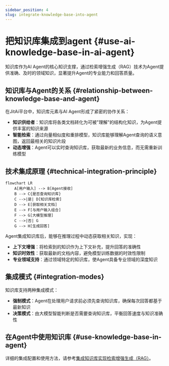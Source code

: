 ```yaml
---
sidebar_position: 4
slug: integrate-knowledge-base-into-agent
---
```


# 把知识库集成到agent {#use-ai-knowledge-base-in-ai-agent}

知识库作为AI Agent的核心知识支撑，通过检索增强生成（RAG）技术为Agent提供准确、及时的领域知识，显著提升Agent的专业能力和回答质量。

## 知识库与Agent的关系 {#relationship-between-knowledge-base-and-agent}

在JitAi平台中，知识库元素与AI Agent形成了紧密的协作关系：

- **知识供给者**：知识库将各类文档转化为可被"理解"的结构化知识，为Agent提供丰富的知识来源
- **智能检索**：通过向量相似度和重排模型，知识库能够理解Agent查询的语义意图，返回最相关的知识片段
- **动态增强**：Agent可以实时查询知识库，获取最新的业务信息，而无需重新训练模型

## 技术集成原理 {#technical-integration-principle}

```mermaid
flowchart LR
    A[用户输入] --> B[Agent接收]
    B --> C{是否查询知识库}
    C -->|是| D[知识库检索]
    D --> E[获取相关文档]
    E --> F[与用户输入组合]
    F --> G[大模型推理]
    C -->|否| G
    G --> H[生成回答]
```

Agent集成知识库后，能够在推理过程中动态获取相关知识，实现：
- **上下文增强**：将检索到的知识作为上下文补充，提升回答的准确性
- **知识时效性**：获取最新的文档内容，避免模型训练数据的时效性限制
- **专业领域支持**：通过领域特定的知识库，使Agent具备专业领域的深度知识

## 集成模式 {#integration-modes}

知识库支持两种集成模式：
- **强制模式**：Agent在处理用户请求前必须先查询知识库，确保每次回答都基于最新知识
- **决策模式**：由大模型智能判断是否需要查询知识库，平衡回答速度与知识准确性

## 在Agent中使用知识库 {#use-knowledge-base-in-agent}

详细的集成配置和使用方法，请参考[集成知识库实现检索增强生成（RAG）](../ai-agent/agent-knowledge-base#integrate-knowledge-base-rag)。


